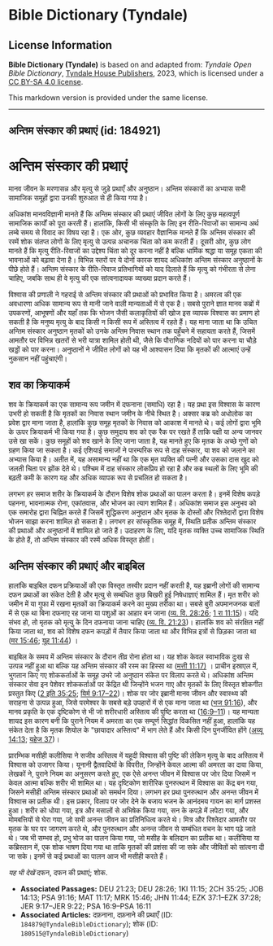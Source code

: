 # Bible Dictionary (Tyndale)

## License Information

**Bible Dictionary (Tyndale)** is based on and adapted from: _Tyndale Open Bible Dictionary_, [Tyndale House Publishers](https://tyndaleopenresources.com/), 2023, which is licensed under a [CC BY-SA 4.0 license](https://creativecommons.org/licenses/by-sa/4.0/legalcode.en).

This markdown version is provided under the same license.



--------------------------------

## अन्तिम संस्कार की प्रथाएं (id: 184921)

अन्तिम संस्कार की प्रथाएं
=========================

मानव जीवन के मरणासन्न और मृत्यु से जुड़े प्रथाएँ और अनुष्ठान। अन्तिम संस्कारों का अभ्यास सभी सामाजिक समूहों द्वारा उनकी शुरुआत से ही किया गया है।

अधिकांश मानवविज्ञानी मानते हैं कि अन्तिम संस्कार की प्रथाएं जीवित लोगों के लिए कुछ महत्वपूर्ण सामाजिक कार्यों को पूरा करती हैं। हालांकि, किसी भी संस्कृति के लिए इन रीति\-रिवाजों का सामान्य अर्थ लम्बे समय से विवाद का विषय रहा है। एक ओर, कुछ व्यवहार वैज्ञानिक मानते हैं कि अन्तिम संस्कार की रस्में शोक संतप्त लोगों के लिए मृत्यु से उत्पन्न अचानक चिंता को कम करती हैं। दूसरी ओर, कुछ लोग मानते हैं कि मृत्यु रीति\-रिवाजों का उद्देश्य चिंता को दूर करना नहीं है बल्कि धार्मिक श्रद्धा या समूह एकता की भावनाओं को बढ़ावा देना है। विभिन्न स्तरों पर ये दोनों कारक शायद अधिकांश अन्तिम संस्कार अनुष्ठानों के पीछे होते हैं। अन्तिम संस्कार के रीति\-रिवाज प्रतिभागियों को याद दिलाते हैं कि मृत्यु को गंभीरता से लेना चाहिए, जबकि साथ ही वे मृत्यु की एक सांत्वनादायक व्याख्या प्रदान करते हैं।

विश्वास की प्रणाली ने गहराई से अन्तिम संस्कार की प्रथाओं को प्रभावित किया है। अमरत्व की एक अवधारणा अधिक सामान्य रूप से मानी जाने वाली मान्यताओं में से एक है। सबसे पुराने ज्ञात मानव कब्रों में उपकरणों, आभूषणों और यहाँ तक कि भोजन जैसी कलाकृतियों की खोज इस व्यापक विश्वास का प्रमाण हो सकती है कि मनुष्य मृत्यु के बाद किसी न किसी रूप में अस्तित्व में रहते हैं। यह माना जाता था कि उचित अन्तिम संस्कार अनुष्ठान मृतकों को उनके अन्तिम निवास स्थान तक पहुँचने में सहायता करते हैं, जिसमें आमतौर पर विभिन्न खतरों से भरी यात्रा शामिल होती थी, जैसे कि पौराणिक नदियों को पार करना या चौड़े खड्डों को पार करना। अनुष्ठानों ने जीवित लोगों को यह भी आश्वासन दिया कि मृतकों की आत्माएं उन्हें नुकसान नहीं पहुंचाएंगी।

शव का क्रियाकर्म
----------------

शव के क्रियाकर्म का एक सामान्य रूप जमीन में दफनाना (समाधि) रहा है। यह प्रथा इस विश्वास के कारण उभरी हो सकती है कि मृतकों का निवास स्थान जमीन के नीचे स्थित है। अक्सर कब्र को अधोलोक का प्रवेश द्वार माना जाता है, हालांकि कुछ समूह मृतकों के निवास को आकाश में मानते थे। कई लोगों द्वारा भूमि के ऊपर क्रियाकर्म भी किया गया है। कुछ समुदाय शव को एक रैक पर रखते हैं ताकि पक्षी या अन्य जानवर उसे खा सकें। कुछ समूहों को शव खाने के लिए जाना जाता है, यह मानते हुए कि मृतक के अच्छे गुणों को ग्रहण किया जा सकता है। कई एशियाई समाजों ने पारम्परिक रूप से दाह संस्कार, या शव को जलाने का अभ्यास किया है। अतीत में, यह असामान्य नहीं था कि एक मृत व्यक्ति की पत्नी और उसका दास खुद को जलती चिता पर झोंक देते थे। पश्चिम में दाह संस्कार लोकप्रिय हो रहा है और कब्र स्थलों के लिए भूमि की बढ़ती कमी के कारण यह और अधिक व्यापक रूप से प्रचलित हो सकता है।

लगभग हर समाज शरीर के क्रियाकर्म के दौरान विशेष शोक प्रथाओं का पालन करता है। इनमें विशेष कपड़े पहनना, भावनात्मक रोना, एकांतवास, और भोजन का त्याग शामिल हैं। अधिकांश समाज इस अनुभव को एक समारोह द्वारा चिह्नित करते हैं जिसमें शुद्धिकरण अनुष्ठान और मृतक के दोस्तों और रिश्तेदारों द्वारा विशेष भोजन साझा करना शामिल हो सकता है। लगभग हर सांस्कृतिक समूह में, स्थिति प्रतीक अन्तिम संस्कार की प्रथाओं और अनुष्ठानों में शामिल हो जाते हैं। उदाहरण के लिए, यदि मृतक व्यक्ति उच्च सामाजिक स्थिति के होते हैं, तो अन्तिम संस्कार की रस्में अधिक विस्तृत होतीं।

अन्तिम संस्कार की प्रथाएं और बाइबिल
-----------------------------------

हालांकि बाइबिल दफन प्रक्रियाओं की एक विस्तृत तस्वीर प्रदान नहीं करती है, यह इब्रानी लोगों की सामान्य दफन प्रथाओं का संकेत देती है और मृत्यु से सम्बंधित कुछ बिखरी हुई निषेधाज्ञाएं शामिल हैं। मृत शरीर को जमीन में या गुफा में रखना मृतकों का क्रियाकर्म करने का मुख्य तरीका था। सबसे बुरी अपमानजनक बातों में से एक था बिना दफनाए रह जाना या पशुओं का आहार बन जाना ([व्य. वि. 28:26](https://ref.ly/Deut28:26); [1 रा 11:15](https://ref.ly/1Kgs11:15))। यदि संभव हो, तो मृतक को मृत्यु के दिन दफनाया जाना चाहिए ([व्य. वि. 21:23](https://ref.ly/Deut21:23))। हालांकि शव को संरक्षित नहीं किया जाता था, शव को विशेष दफन कपड़ों में तैयार किया जाता था और विभिन्न इत्रों से छिड़का जाता था ([मर 15:46](https://ref.ly/Mark15:46); [यूह 11:44](https://ref.ly/John11:44)) ।

बाइबिल के समय में अन्तिम संस्कार के दौरान तीव्र रोना होता था। यह शोक केवल स्वाभाविक दुःख से उत्पन्न नहीं हुआ था बल्कि यह अन्तिम संस्कार की रस्म का हिस्सा था ([मत्ती 11:17\)](https://ref.ly/Matt11:17) । प्राचीन इस्राएल में, भुगतान किए गए शोककर्ताओं के समूह उभरे जो अनुष्ठान संकेत पर विलाप करते थे। अधिकांश अन्तिम संस्कार सेवा इन पेशेवर शोककर्ताओं पर केंद्रित थी जिन्होंने भजन गाए और मृतकों के लिए विस्तृत शोकगीत प्रस्तुत किए ([2 इति 35:25](https://ref.ly/2Chr35:25); [यिर्म 9:17–22](https://ref.ly/Jer9:17-Jer9:22))। शोक पर जोर इब्रानी मानव जीवन और स्वास्थ्य की सराहना से उत्पन्न हुआ, जिसे परमेश्वर के सबसे बड़े उपहारों में से एक माना जाता था ([भज 91:16](https://ref.ly/Ps91:16)), और मानव प्रकृति के एक दृष्टिकोण से भी जो शरीरधारी अस्तित्व की पुष्टि करता था ([16:9–11](https://ref.ly/Ps16:9-Ps16:11))। यह मान्यता शायद इस कारण बनी कि पुराने नियम में अमरता का एक सम्पूर्ण सिद्धांत विकसित नहीं हुआ, हालांकि यह संकेत देता है कि मृतक शियोल के "छायादार अस्तित्व" में भाग लेते हैं और किसी दिन पुनर्जीवित होंगे ([अय्यू 14:13](https://ref.ly/Job14:13); [यहेज 37](https://ref.ly/Ezek37:1-Ezek37:28))। 

प्रारम्भिक मसीही कलीसिया ने सजीव अस्तित्व में यहूदी विश्वास की पुष्टि की लेकिन मृत्यु के बाद अस्तित्व में विश्वास को उजागर किया। यूनानी द्वैतवादियों के विपरीत, जिन्होंने केवल आत्मा की अमरता का दावा किया, लेखकों ने, पुराने नियम का अनुसरण करते हुए, एक ऐसे अनन्त जीवन में विश्वास पर जोर दिया जिसमें न केवल आत्मा बल्कि शरीर भी शामिल था। यह दृष्टिकोण शारीरिक पुनरुत्थान में विश्वास का केंद्र बन गया, जिसने मसीही अन्तिम संस्कार प्रथाओं को समर्थन दिया। लगभग हर प्रथा पुनरुत्थान और अनन्त जीवन में विश्वास का प्रतीक थी। इस प्रकार, विलाप पर जोर देने के बजाय भजन के आनंदमय गायन का मार्ग प्रशस्त हुआ। शरीर को धोया गया, इत्र और मसालों से अभिषेक किया गया, सन के कपड़े में लपेटा गया, और मोमबत्तियों से घेरा गया, जो सभी अनन्त जीवन का प्रतिनिधित्व करते थे। मित्र और रिश्तेदार आमतौर पर मृतक के घर पर जागरण करते थे, और पुनरुत्थान और अनन्त जीवन से सम्बंधित वचन के भाग पढ़े जाते थे। जब भी सम्भव हो, प्रभु भोज का पालन किया गया, जो मसीह के बलिदान का प्रतीक था। कलीसिया या कब्रिस्तान में, एक शोक भाषण दिया गया था ताकि मृतकों की प्रशंसा की जा सके और जीवितों को सांत्वना दी जा सके। इनमें से कई प्रथाओं का पालन आज भी मसीही करते हैं।

*यह भी देखें* दफन, दफन की प्रथाएं; शोक.

* **Associated Passages:** DEU 21:23; DEU 28:26; 1KI 11:15; 2CH 35:25; JOB 14:13; PSA 91:16; MAT 11:17; MRK 15:46; JHN 11:44; EZK 37:1–EZK 37:28; JER 9:17–JER 9:22; PSA 16:9–PSA 16:11
* **Associated Articles:** दफ़नाना, दफ़नाने की प्रथाएँ (ID: `184879@TyndaleBibleDictionary`); शोक (ID: `180515@TyndaleBibleDictionary`)

